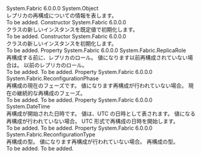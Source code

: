 <Type Name="ReconfigurationInformation" FullName="System.Fabric.ReconfigurationInformation">
  <TypeSignature Language="C#" Value="public sealed class ReconfigurationInformation" />
  <TypeSignature Language="ILAsm" Value=".class public auto ansi sealed beforefieldinit ReconfigurationInformation extends System.Object" />
  <TypeSignature Language="DocId" Value="T:System.Fabric.ReconfigurationInformation" />
  <TypeSignature Language="VB.NET" Value="Public NotInheritable Class ReconfigurationInformation" />
  <TypeSignature Language="F#" Value="type ReconfigurationInformation = class" />
  <AssemblyInfo>
    <AssemblyName>System.Fabric</AssemblyName>
    <AssemblyVersion>6.0.0.0</AssemblyVersion>
  </AssemblyInfo>
  <Base>
    <BaseTypeName>System.Object</BaseTypeName>
  </Base>
  <Interfaces />
  <Docs>
    <summary>
            レプリカの再構成についての情報を表します。
            </summary>
    <remarks>To be added.</remarks>
  </Docs>
  <Members>
    <Member MemberName=".ctor">
      <MemberSignature Language="C#" Value="public ReconfigurationInformation ();" />
      <MemberSignature Language="ILAsm" Value=".method public hidebysig specialname rtspecialname instance void .ctor() cil managed" />
      <MemberSignature Language="DocId" Value="M:System.Fabric.ReconfigurationInformation.#ctor" />
      <MemberSignature Language="VB.NET" Value="Public Sub New ()" />
      <MemberType>Constructor</MemberType>
      <AssemblyInfo>
        <AssemblyName>System.Fabric</AssemblyName>
        <AssemblyVersion>6.0.0.0</AssemblyVersion>
      </AssemblyInfo>
      <Parameters />
      <Docs>
        <summary>
          <para><see cref="T:System.Fabric.ReconfigurationInformation" /> クラスの新しいインスタンスを既定値で初期化します。</para>
        </summary>
        <remarks>To be added.</remarks>
      </Docs>
    </Member>
    <Member MemberName=".ctor">
      <MemberSignature Language="C#" Value="public ReconfigurationInformation (System.Fabric.ReplicaRole previousConfigurationRole, System.Fabric.ReconfigurationPhase reconfigurationPhase, System.Fabric.ReconfigurationType reconfigurationType, DateTime reconfigurationStartTimeUtc);" />
      <MemberSignature Language="ILAsm" Value=".method public hidebysig specialname rtspecialname instance void .ctor(valuetype System.Fabric.ReplicaRole previousConfigurationRole, valuetype System.Fabric.ReconfigurationPhase reconfigurationPhase, valuetype System.Fabric.ReconfigurationType reconfigurationType, valuetype System.DateTime reconfigurationStartTimeUtc) cil managed" />
      <MemberSignature Language="DocId" Value="M:System.Fabric.ReconfigurationInformation.#ctor(System.Fabric.ReplicaRole,System.Fabric.ReconfigurationPhase,System.Fabric.ReconfigurationType,System.DateTime)" />
      <MemberSignature Language="F#" Value="new System.Fabric.ReconfigurationInformation : System.Fabric.ReplicaRole * System.Fabric.ReconfigurationPhase * System.Fabric.ReconfigurationType * DateTime -&gt; System.Fabric.ReconfigurationInformation" Usage="new System.Fabric.ReconfigurationInformation (previousConfigurationRole, reconfigurationPhase, reconfigurationType, reconfigurationStartTimeUtc)" />
      <MemberType>Constructor</MemberType>
      <AssemblyInfo>
        <AssemblyName>System.Fabric</AssemblyName>
        <AssemblyVersion>6.0.0.0</AssemblyVersion>
      </AssemblyInfo>
      <Parameters>
        <Parameter Name="previousConfigurationRole" Type="System.Fabric.ReplicaRole" />
        <Parameter Name="reconfigurationPhase" Type="System.Fabric.ReconfigurationPhase" />
        <Parameter Name="reconfigurationType" Type="System.Fabric.ReconfigurationType" />
        <Parameter Name="reconfigurationStartTimeUtc" Type="System.DateTime" />
      </Parameters>
      <Docs>
        <param name="previousConfigurationRole"></param>
        <param name="reconfigurationPhase"></param>
        <param name="reconfigurationType"></param>
        <param name="reconfigurationStartTimeUtc"></param>
        <summary>
          <para><see cref="T:System.Fabric.ReconfigurationInformation" /> クラスの新しいインスタンスを初期化します。</para>
        </summary>
        <remarks>To be added.</remarks>
      </Docs>
    </Member>
    <Member MemberName="PreviousConfigurationRole">
      <MemberSignature Language="C#" Value="public System.Fabric.ReplicaRole PreviousConfigurationRole { get; }" />
      <MemberSignature Language="ILAsm" Value=".property instance valuetype System.Fabric.ReplicaRole PreviousConfigurationRole" />
      <MemberSignature Language="DocId" Value="P:System.Fabric.ReconfigurationInformation.PreviousConfigurationRole" />
      <MemberSignature Language="VB.NET" Value="Public ReadOnly Property PreviousConfigurationRole As ReplicaRole" />
      <MemberSignature Language="F#" Value="member this.PreviousConfigurationRole : System.Fabric.ReplicaRole" Usage="System.Fabric.ReconfigurationInformation.PreviousConfigurationRole" />
      <MemberType>Property</MemberType>
      <AssemblyInfo>
        <AssemblyName>System.Fabric</AssemblyName>
        <AssemblyVersion>6.0.0.0</AssemblyVersion>
      </AssemblyInfo>
      <ReturnValue>
        <ReturnType>System.Fabric.ReplicaRole</ReturnType>
      </ReturnValue>
      <Docs>
        <summary>
          <para>再構成する前に、レプリカのロール。 値になります<see cref="F:System.Fabric.ReplicaRole.Unknown" />以前再構成されていない場合は。</para>
          <value>以前のレプリカのロール。</value>
        </summary>
        <value>To be added.</value>
        <remarks>To be added.</remarks>
      </Docs>
    </Member>
    <Member MemberName="ReconfigurationPhase">
      <MemberSignature Language="C#" Value="public System.Fabric.ReconfigurationPhase ReconfigurationPhase { get; }" />
      <MemberSignature Language="ILAsm" Value=".property instance valuetype System.Fabric.ReconfigurationPhase ReconfigurationPhase" />
      <MemberSignature Language="DocId" Value="P:System.Fabric.ReconfigurationInformation.ReconfigurationPhase" />
      <MemberSignature Language="VB.NET" Value="Public ReadOnly Property ReconfigurationPhase As ReconfigurationPhase" />
      <MemberSignature Language="F#" Value="member this.ReconfigurationPhase : System.Fabric.ReconfigurationPhase" Usage="System.Fabric.ReconfigurationInformation.ReconfigurationPhase" />
      <MemberType>Property</MemberType>
      <AssemblyInfo>
        <AssemblyName>System.Fabric</AssemblyName>
        <AssemblyVersion>6.0.0.0</AssemblyVersion>
      </AssemblyInfo>
      <ReturnValue>
        <ReturnType>System.Fabric.ReconfigurationPhase</ReturnType>
      </ReturnValue>
      <Docs>
        <summary>
          <para>再構成の現在のフェーズです。 値になります<see cref="F:System.Fabric.ReconfigurationPhase.None" />再構成が行われていない場合。</para>
          <value>現在の継続的な再構成のフェーズ。</value>
        </summary>
        <value>To be added.</value>
        <remarks>To be added.</remarks>
      </Docs>
    </Member>
    <Member MemberName="ReconfigurationStartTimeUtc">
      <MemberSignature Language="C#" Value="public DateTime ReconfigurationStartTimeUtc { get; }" />
      <MemberSignature Language="ILAsm" Value=".property instance valuetype System.DateTime ReconfigurationStartTimeUtc" />
      <MemberSignature Language="DocId" Value="P:System.Fabric.ReconfigurationInformation.ReconfigurationStartTimeUtc" />
      <MemberSignature Language="VB.NET" Value="Public ReadOnly Property ReconfigurationStartTimeUtc As DateTime" />
      <MemberSignature Language="F#" Value="member this.ReconfigurationStartTimeUtc : DateTime" Usage="System.Fabric.ReconfigurationInformation.ReconfigurationStartTimeUtc" />
      <MemberType>Property</MemberType>
      <AssemblyInfo>
        <AssemblyName>System.Fabric</AssemblyName>
        <AssemblyVersion>6.0.0.0</AssemblyVersion>
      </AssemblyInfo>
      <ReturnValue>
        <ReturnType>System.DateTime</ReturnType>
      </ReturnValue>
      <Docs>
        <summary>
          <param>再構成が開始された日時です。 値は、UTC の日時として表されます。 値になる<see cref="F:System.DateTime.MinValue" />再構成が行われていない場合。</param>
          <value>UTC 形式で再構成の日時を開始します。</value>
        </summary>
        <value>To be added.</value>
        <remarks>To be added.</remarks>
      </Docs>
    </Member>
    <Member MemberName="ReconfigurationType">
      <MemberSignature Language="C#" Value="public System.Fabric.ReconfigurationType ReconfigurationType { get; }" />
      <MemberSignature Language="ILAsm" Value=".property instance valuetype System.Fabric.ReconfigurationType ReconfigurationType" />
      <MemberSignature Language="DocId" Value="P:System.Fabric.ReconfigurationInformation.ReconfigurationType" />
      <MemberSignature Language="VB.NET" Value="Public ReadOnly Property ReconfigurationType As ReconfigurationType" />
      <MemberSignature Language="F#" Value="member this.ReconfigurationType : System.Fabric.ReconfigurationType" Usage="System.Fabric.ReconfigurationInformation.ReconfigurationType" />
      <MemberType>Property</MemberType>
      <AssemblyInfo>
        <AssemblyName>System.Fabric</AssemblyName>
        <AssemblyVersion>6.0.0.0</AssemblyVersion>
      </AssemblyInfo>
      <ReturnValue>
        <ReturnType>System.Fabric.ReconfigurationType</ReturnType>
      </ReturnValue>
      <Docs>
        <summary>
          <param>再構成の型。 値になります<see cref="F:System.Fabric.ReconfigurationType.None" />再構成が行われていない場合。</param>
          <value>再構成の型。</value>
        </summary>
        <value>To be added.</value>
        <remarks>To be added.</remarks>
      </Docs>
    </Member>
  </Members>
</Type>